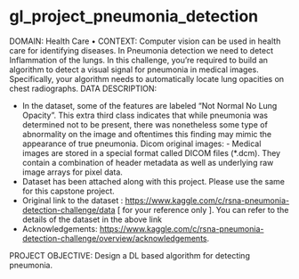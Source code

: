 # gl_project_pneumonia_detection
DOMAIN: Health Care
• CONTEXT:
Computer vision can be used in health care for identifying diseases. In Pneumonia detection we need to detect Inflammation
of the lungs. In this challenge, you’re required to build an algorithm to detect a visual signal for pneumonia in medical
images. Specifically, your algorithm needs to automatically locate lung opacities on chest radiographs.
DATA DESCRIPTION:
- In the dataset, some of the features are labeled “Not Normal No Lung Opacity”. This extra third class indicates that while pneumonia was
determined not to be present, there was nonetheless some type of abnormality on the image and oftentimes this finding may mimic the
appearance of true pneumonia. Dicom original images: - Medical images are stored in a special format called DICOM files (*.dcm). They
contain a combination of header metadata as well as underlying raw image arrays for pixel data.
- Dataset has been attached along with this project. Please use the same for this capstone project.
- Original link to the dataset : https://www.kaggle.com/c/rsna-pneumonia-detection-challenge/data [ for your reference
only ]. You can refer to the details of the dataset in the above link
- Acknowledgements: https://www.kaggle.com/c/rsna-pneumonia-detection-challenge/overview/acknowledgements.

PROJECT OBJECTIVE: Design a DL based algorithm for detecting pneumonia.
